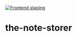 [![Frontend staging](https://github.com/se2-group-h/the-note-storer/actions/workflows/staging-frontend.yml/badge.svg)](https://github.com/se2-group-h/the-note-storer/actions/workflows/staging-frontend.yml)

# the-note-storer
